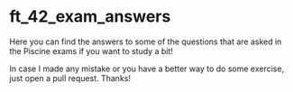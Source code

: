 # ft_42_exam_answers

Here you can find the answers to some of the questions that are asked in the Piscine exams if you want to study a bit!

In case I made any mistake or you have a better way to do some exercise, just open a pull request. Thanks!
